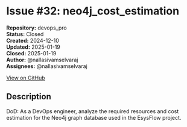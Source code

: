 # Issue #32: neo4j_cost_estimation

**Repository:** devops_pro  
**Status:** Closed  
**Created:** 2024-12-10  
**Updated:** 2025-01-19  
**Closed:** 2025-01-19  
**Author:** @nallasivamselvaraj  
**Assignees:** @nallasivamselvaraj  

[View on GitHub](https://github.com/Simtestlab/devops_pro/issues/32)

## Description

DoD: As a DevOps engineer, analyze the required resources and cost estimation for the Neo4j graph database used in the EsysFlow project.